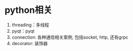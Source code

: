 # python相关

1. threading：多线程
2. pyqt：pyqt
3. connection: 各种通信相关案例, 包括socket, http, 还有grpc
4. decorator: 装饰器